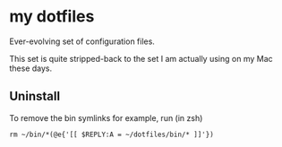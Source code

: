 # my dotfiles

Ever-evolving set of configuration files.

This set is quite stripped-back to the set I am actually using on my Mac
these days.


## Uninstall

To remove the bin symlinks for example, run (in zsh)

```
rm ~/bin/*(@e{'[[ $REPLY:A = ~/dotfiles/bin/* ]]'})
```
